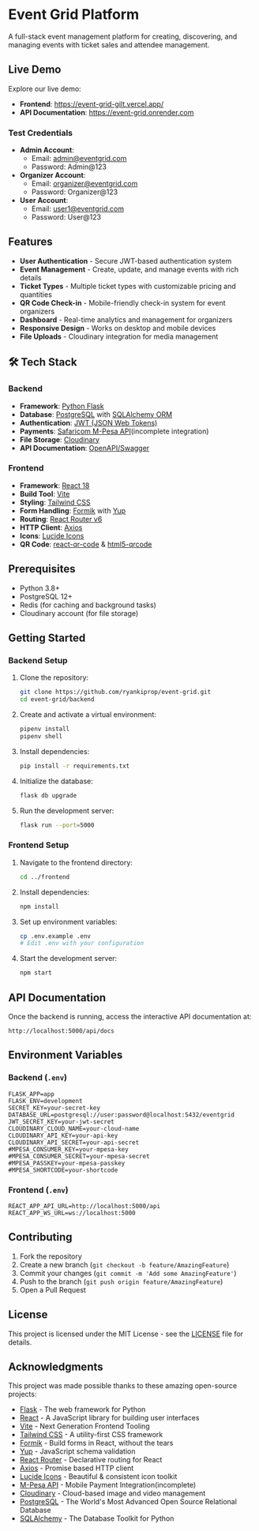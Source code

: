 # Event Grid Platform

A full-stack event management platform for creating, discovering, and managing events with ticket sales and attendee management.

##  Live Demo

Explore our live demo:

- **Frontend**: https://event-grid-gilt.vercel.app/
- **API Documentation**: https://event-grid.onrender.com



### Test Credentials
- **Admin Account**:
  - Email: admin@eventgrid.com
  - Password: Admin@123
- **Organizer Account**:
  - Email: organizer@eventgrid.com
  - Password: Organizer@123
- **User Account**:
  - Email: user1@eventgrid.com
  - Password: User@123

##  Features

- **User Authentication** - Secure JWT-based authentication system
- **Event Management** - Create, update, and manage events with rich details
- **Ticket Types** - Multiple ticket types with customizable pricing and quantities
- **QR Code Check-in** - Mobile-friendly check-in system for event organizers
- **Dashboard** - Real-time analytics and management for organizers
- **Responsive Design** - Works on desktop and mobile devices
- **File Uploads** - Cloudinary integration for media management

## 🛠 Tech Stack

### Backend
- **Framework**: [Python Flask](https://flask.palletsprojects.com/)
- **Database**: [PostgreSQL](https://www.postgresql.org/) with [SQLAlchemy ORM](https://www.sqlalchemy.org/)
- **Authentication**: [JWT (JSON Web Tokens)](https://jwt.io/)
- **Payments**: [Safaricom M-Pesa API](https://developer.safaricom.co.ke/)(incomplete integration)
- **File Storage**: [Cloudinary](https://cloudinary.com/)
- **API Documentation**: [OpenAPI/Swagger](https://swagger.io/)

### Frontend
- **Framework**: [React 18](https://reactjs.org/)
- **Build Tool**: [Vite](https://vitejs.dev/)
- **Styling**: [Tailwind CSS](https://tailwindcss.com/)
- **Form Handling**: [Formik](https://formik.org/) with [Yup](https://github.com/jquense/yup)
- **Routing**: [React Router v6](https://reactrouter.com/)
- **HTTP Client**: [Axios](https://axios-http.com/)
- **Icons**: [Lucide Icons](https://lucide.dev/)
- **QR Code**: [react-qr-code](https://www.npmjs.com/package/react-qr-code) & [html5-qrcode](https://github.com/mebjas/html5-qrcode)

## Prerequisites

- Python 3.8+
- PostgreSQL 12+
- Redis (for caching and background tasks)
- Cloudinary account (for file storage)

## Getting Started

### Backend Setup

1. Clone the repository:
   ```bash
   git clone https://github.com/ryankiprop/event-grid.git
   cd event-grid/backend
   ```

2. Create and activate a virtual environment:
   ```bash
   pipenv install
   pipenv shell
   ```

3. Install dependencies:
   ```bash
   pip install -r requirements.txt
   ```
4. Initialize the database:
   ```bash
   flask db upgrade
   ```

5. Run the development server:
   ```bash
   flask run --port=5000
   ```

### Frontend Setup

1. Navigate to the frontend directory:
   ```bash
   cd ../frontend
   ```

2. Install dependencies:
   ```bash
   npm install
   ```

3. Set up environment variables:
   ```bash
   cp .env.example .env
   # Edit .env with your configuration
   ```

4. Start the development server:
   ```bash
   npm start
   ```

## API Documentation

Once the backend is running, access the interactive API documentation at:
```
http://localhost:5000/api/docs
```

## Environment Variables

### Backend (`.env`)
```
FLASK_APP=app
FLASK_ENV=development
SECRET_KEY=your-secret-key
DATABASE_URL=postgresql://user:password@localhost:5432/eventgrid
JWT_SECRET_KEY=your-jwt-secret
CLOUDINARY_CLOUD_NAME=your-cloud-name
CLOUDINARY_API_KEY=your-api-key
CLOUDINARY_API_SECRET=your-api-secret
#MPESA_CONSUMER_KEY=your-mpesa-key
#MPESA_CONSUMER_SECRET=your-mpesa-secret
#MPESA_PASSKEY=your-mpesa-passkey
#MPESA_SHORTCODE=your-shortcode
```

### Frontend (`.env`)
```
REACT_APP_API_URL=http://localhost:5000/api
REACT_APP_WS_URL=ws://localhost:5000
```
## Contributing

1. Fork the repository
2. Create a new branch (`git checkout -b feature/AmazingFeature`)
3. Commit your changes (`git commit -m 'Add some AmazingFeature'`)
4. Push to the branch (`git push origin feature/AmazingFeature`)
5. Open a Pull Request

## License

This project is licensed under the MIT License - see the [LICENSE](LICENSE) file for details.

## Acknowledgments

This project was made possible thanks to these amazing open-source projects:

- [Flask](https://flask.palletsprojects.com/) - The web framework for Python
- [React](https://reactjs.org/) - A JavaScript library for building user interfaces
- [Vite](https://vitejs.dev/) - Next Generation Frontend Tooling
- [Tailwind CSS](https://tailwindcss.com/) - A utility-first CSS framework
- [Formik](https://formik.org/) - Build forms in React, without the tears
- [Yup](https://github.com/jquense/yup) - JavaScript schema validation
- [React Router](https://reactrouter.com/) - Declarative routing for React
- [Axios](https://axios-http.com/) - Promise based HTTP client
- [Lucide Icons](https://lucide.dev/) - Beautiful & consistent icon toolkit
- [M-Pesa API](https://developer.safaricom.co.ke/) - Mobile Payment Integration(incomplete)
- [Cloudinary](https://cloudinary.com/) - Cloud-based image and video management
- [PostgreSQL](https://www.postgresql.org/) - The World's Most Advanced Open Source Relational Database
- [SQLAlchemy](https://www.sqlalchemy.org/) - The Database Toolkit for Python
